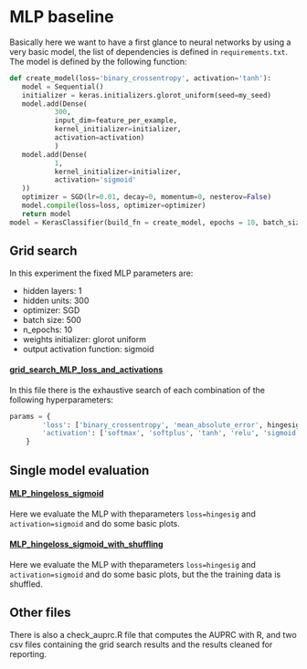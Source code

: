 # MLP baseline

Basically here we want to have a first glance to neural networks by using a very basic model, the list of dependencies is defined in `requirements.txt`. The model is defined by the following function:



 ```python
def create_model(loss='binary_crossentropy', activation='tanh'):
    model = Sequential()
    initializer = keras.initializers.glorot_uniform(seed=my_seed)
    model.add(Dense(
            300, 
            input_dim=feature_per_example, 
            kernel_initializer=initializer,
            activation=activation)
            )
    model.add(Dense(
            1,
            kernel_initializer=initializer,
            activation='sigmoid'
    ))
    optimizer = SGD(lr=0.01, decay=0, momentum=0, nesterov=False)
    model.compile(loss=loss, optimizer=optimizer)
    return model
model = KerasClassifier(build_fn = create_model, epochs = 10, batch_size=batch_size, verbose=1, shuffle=False)
```
## Grid search
In this experiment the fixed MLP parameters are:
* hidden layers: 1
* hidden units: 300
* optimizer: SGD
* batch size: 500
* n_epochs: 10
* weights initializer: glorot uniform
* output activation function: sigmoid
#### [grid_search_MLP_loss_and_activations]( https://github.com/alessio-cuzzocrea/tesi/blob/master/experiments/MLP_baseline/grid_search_MLP_loss_and_activations.ipynb)
In this file there is the exhaustive search of each combination of the following hyperparameters:
```python
params = {
        'loss': ['binary_crossentropy', 'mean_absolute_error', hingesig],
        'activation': ['softmax', 'softplus', 'tanh', 'relu', 'sigmoid']
    }
```
## Single model evaluation
#### [MLP_hingeloss_sigmoid](https://github.com/alessio-cuzzocrea/tesi/blob/master/experiments/MLP_baseline/MLP_hingeloss_sigmoid.ipynb)
Here we evaluate the MLP with theparameters  ```loss=hingesig``` and ```activation=sigmoid``` and do some basic plots.
####  [MLP_hingeloss_sigmoid_with_shuffling](https://github.com/alessio-cuzzocrea/tesi/blob/master/experiments/MLP_baseline/MLP_hingeloss_sigmoid_with_shuffling.ipynb) 
Here we evaluate the MLP with theparameters  ```loss=hingesig``` and ```activation=sigmoid``` and do some basic plots, but the the training data  is shuffled.
## Other files
There is also a check_auprc.R file that computes the AUPRC with R, and two csv files containing the grid search results and the results cleaned for reporting.

